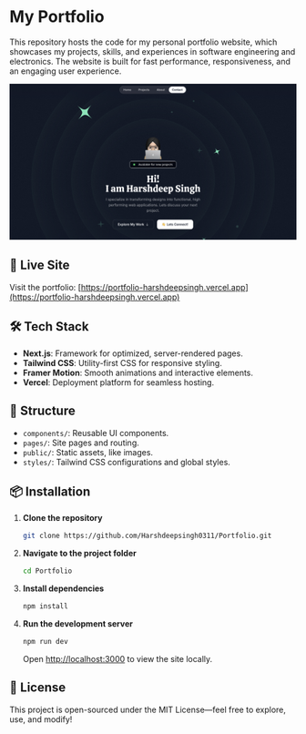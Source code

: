 # My Portfolio

This repository hosts the code for my personal portfolio website, which showcases my projects, skills, and experiences in software engineering and electronics. The website is built for fast performance, responsiveness, and an engaging user experience.

![Portfolio Screenshot](screenshot.png)

## 🚀 Live Site

Visit the portfolio: [https://portfolio-harshdeepsingh.vercel.app](https://portfolio-harshdeepsingh.vercel.app)

## 🛠️ Tech Stack

- **Next.js**: Framework for optimized, server-rendered pages.
- **Tailwind CSS**: Utility-first CSS for responsive styling.
- **Framer Motion**: Smooth animations and interactive elements.
- **Vercel**: Deployment platform for seamless hosting.

## 📂 Structure

- `components/`: Reusable UI components.
- `pages/`: Site pages and routing.
- `public/`: Static assets, like images.
- `styles/`: Tailwind CSS configurations and global styles.

## 📦 Installation

1. **Clone the repository**
   ```bash
   git clone https://github.com/Harshdeepsingh0311/Portfolio.git
   ```
2. **Navigate to the project folder**
   ```bash
   cd Portfolio
   ```
3. **Install dependencies**
   ```bash
   npm install
   ```
4. **Run the development server**
   ```bash
   npm run dev
   ```
   Open [http://localhost:3000](http://localhost:3000) to view the site locally.

## 📄 License

This project is open-sourced under the MIT License—feel free to explore, use, and modify!
